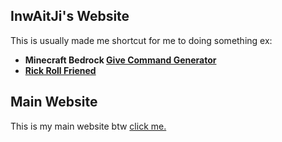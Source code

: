 ## InwAitJi's Website
This is usually made me shortcut for me to doing something ex:

- __Minecraft Bedrock [Give Command Generator](https://lnwaitji.github.io/givegen/)__
- __[Rick Roll Friened](https://lnwaitji.github.io/database/)__

## Main Website
This is my main website btw [click me.](https://lnwaitji.github.io)
